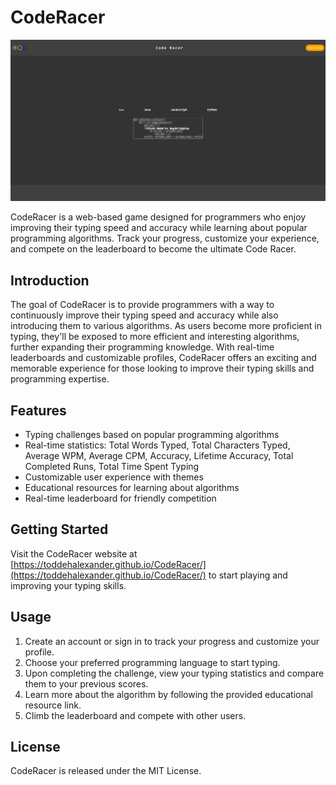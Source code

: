 # CodeRacer

<img src="Screenshots/CodeRacer.png" alt="CodeRacer" style="margin-right: 10px;">


CodeRacer is a web-based game designed for programmers who enjoy improving their typing speed and accuracy while learning about popular programming algorithms. Track your progress, customize your experience, and compete on the leaderboard to become the ultimate Code Racer.

## Introduction

The goal of CodeRacer is to provide programmers with a way to continuously improve their typing speed and accuracy while also introducing them to various algorithms. As users become more proficient in typing, they'll be exposed to more efficient and interesting algorithms, further expanding their programming knowledge. With real-time leaderboards and customizable profiles, CodeRacer offers an exciting and memorable experience for those looking to improve their typing skills and programming expertise.

## Features

- Typing challenges based on popular programming algorithms
- Real-time statistics: Total Words Typed, Total Characters Typed, Average WPM, Average CPM, Accuracy, Lifetime Accuracy, Total Completed Runs, Total Time Spent Typing
- Customizable user experience with themes
- Educational resources for learning about algorithms
- Real-time leaderboard for friendly competition

## Getting Started

Visit the CodeRacer website at [https://toddehalexander.github.io/CodeRacer/](https://toddehalexander.github.io/CodeRacer/) to start playing and improving your typing skills.

## Usage

1. Create an account or sign in to track your progress and customize your profile.
2. Choose your preferred programming language to start typing.
3. Upon completing the challenge, view your typing statistics and compare them to your previous scores.
4. Learn more about the algorithm by following the provided educational resource link.
5. Climb the leaderboard and compete with other users.

## License

CodeRacer is released under the MIT License.

